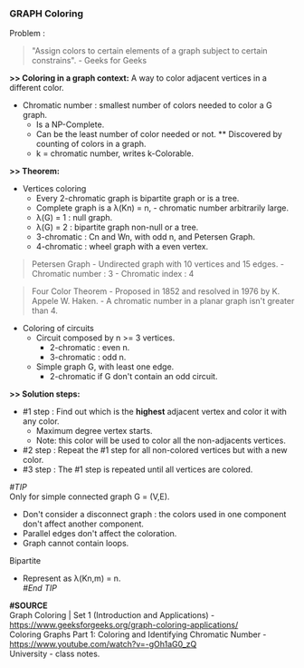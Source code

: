 ### GRAPH Coloring

Problem :  
> "Assign colors to certain elements of a graph subject to certain constrains". - Geeks for Geeks  

**>> Coloring in a graph context:**
A way to color adjacent vertices in a different color.
* Chromatic number : smallest number of colors needed to color a G graph.  
    * Is a NP-Complete.  
    * Can be the least number of color needed or not.
        ** Discovered by counting of colors in a graph.
    * k = chromatic number, writes k-Colorable.  

**>> Theorem:**
* Vertices coloring
    - Every 2-chromatic graph is bipartite graph or is a tree.
    - Complete graph is a λ(Kn) = n, - chromatic number arbitrarily large.  
    - λ(G) = 1 : null graph.  
    - λ(G) = 2 : bipartite graph non-null or a tree.  
    - 3-chromatic : Cn and Wn, with odd n, and Petersen Graph.
    - 4-chromatic : wheel graph with a even vertex.

> Petersen Graph
    - Undirected graph with 10 vertices and 15 edges.
    - Chromatic number : 3
    - Chromatic index : 4

> Four Color Theorem
    - Proposed in 1852 and resolved in 1976 by K. Appele W. Haken.
    - A chromatic number in a planar graph isn't greater than 4.

* Coloring of circuits
    - Circuit composed by n >= 3 vertices.
        * 2-chromatic : even n.
        * 3-chromatic : odd n.
    - Simple graph G, with least one edge.
        * 2-chromatic if G don't contain an odd circuit.


**>> Solution steps:**
- #1 step : Find out which is the **highest** adjacent vertex and color it with any color.  
    * Maximum degree vertex starts.   
    * Note: this color will be used to color all the non-adjacents vertices.  
- #2 step : Repeat the #1 step for all non-colored vertices but with a new color.  
- #3 step : The #1 step is repeated until all vertices are colored.  

_#TIP_  
Only for simple connected graph G = (V,E).  
- Don't consider a disconnect graph : the colors used in one component don't affect another component.  
- Parallel edges don't affect the coloration.  
- Graph cannot contain loops.  

Bipartite  
- Represent as λ(Kn,m) = n.  
_#End TIP_  

**#SOURCE**  
Graph Coloring | Set 1 (Introduction and Applications) - https://www.geeksforgeeks.org/graph-coloring-applications/  
Coloring Graphs Part 1: Coloring and Identifying Chromatic Number - https://www.youtube.com/watch?v=-gOh1aG0_zQ  
University - class notes.